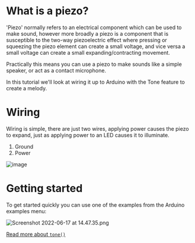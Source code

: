 # What is a piezo?
'Piezo' normally refers to an electrical component which can be used to make sound, however more broadly a piezo is a component that is susceptible to the two-way piezoelectric effect where pressing or squeezing the piezo element can create a small voltage, and vice versa a small voltage can create a small expanding/contracting movement.

Practically this means you can use a piezo to make sounds like a simple speaker, or act as a contact microphone.

In this tutorial we'll look at wiring it up to Arduino with the Tone feature to create a melody.

# Wiring
Wiring is simple, there are just two wires, applying power causes the piezo to expand, just as applying power to an LED causes it to illuminate.

1. Ground
2. Power

![image](https://github.com/creativetechnologylab/physicalComputingTutorials/assets/64136454/33bf5e3d-f5a0-4078-ab72-95ad975081c6)

# Getting started
To get started quickly you can use one of the examples from the Arduino examples menu:

![Screenshot 2022-06-17 at 14.47.35.png](https://lab.arts.ac.uk/uploads/images/gallery/2022-06/scaled-1680-/psOifnvTAbVupyUK-screenshot-2022-06-17-at-14-47-35.png)

[Read more about `tone()`](https://www.arduino.cc/en/Reference/Tone)
